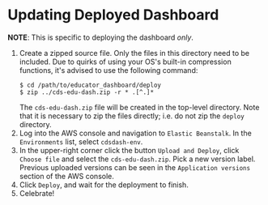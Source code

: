# Updating Deployed Dashboard

**NOTE**: This is specific to deploying the dashboard *only*.

1. Create a zipped source file. Only the files in this directory need to be included. Due to quirks of using your OS's built-in compression functions, it's advised to use the following command:
    ```
    $ cd /path/to/educator_dashboard/deploy
    $ zip ../cds-edu-dash.zip -r * .[^.]*
    ```
   The `cds-edu-dash.zip` file will be created in the top-level directory. Note that it is necessary to zip the files directly; i.e. do not zip the `deploy` directory.
2. Log into the AWS console and navigation to `Elastic Beanstalk`. In the `Environments` list, select `cdsdash-env`.
3. In the upper-right corner click the button `Upload and Deploy`, click `Choose file` and select the `cds-edu-dash.zip`. Pick a new version label. Previous uploaded versions can be seen in the `Application versions` section of the AWS console.
4. Click `Deploy`, and wait for the deployment to finish.
5. Celebrate!